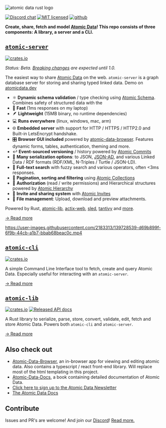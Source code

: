 ![atomic data rust logo](./logo.svg)

[![Discord chat][discord-badge]][discord-url]
[![MIT licensed](https://img.shields.io/badge/license-MIT-blue.svg)](./LICENSE)
[![github](https://img.shields.io/github/stars/joepio/atomic?style=social)](https://github.com/joepio/atomic)

**Create, share, fetch and model [Atomic Data](https://docs.atomicdata.dev)!
This repo consists of three components: A library, a server and a CLI.**

## [`atomic-server`](server/README)

[![crates.io](https://img.shields.io/crates/v/atomic-server)](https://crates.io/crates/atomic-server)

_Status: Beta. [Breaking changes](changelog.md) are expected until 1.0._

The easiest way to share [Atomic Data](https://docs.atomicdata.dev/) on the web.
`atomic-server` is a graph database server for storing and sharing typed linked data.
Demo on [atomicdata.dev](https://atomicdata.dev)

- ⚛️  **Dynamic schema validation** / type checking using [Atomic Schema](https://docs.atomicdata.dev/schema/intro.html). Combines safety of structured data with the
- 🚀  **Fast** (1ms responses on my laptop)
- 🪶  **Lightweight** (15MB binary, no runtime dependencies)
- 💻  **Runs everywhere** (linux, windows, mac, arm)
- 🌐  **Embedded server** with support for HTTP / HTTPS / HTTP2.0 and Built-in LetsEncrypt handshake.
- 🎛️  **Browser GUI included** powered by [atomic-data-browser](https://github.com/joepio/atomic-data-browser). Features dynamic forms, tables, authentication, theming and more.
- ↩️  **Event-sourced versioning** / history powered by [Atomic Commits](https://docs.atomicdata.dev/commits/intro.html)
- 🧰  **Many serialization options**: to JSON, [JSON-AD](https://docs.atomicdata.dev/core/serialization.html#json-ad), and various Linked Data / RDF formats (RDF/XML, N-Triples / Turtle / JSON-LD).
- 🔎  **Full-text search** with fuzzy search and various operators, often <3ms responses.
- 📖  **Pagination, sorting and filtering** using [Atomic Collections](https://docs.atomicdata.dev/schema/collections.html)
- 🔐  **Authorization** (read / write permissions) and Hierarchical structures powered by [Atomic Hierarchy](https://docs.atomicdata.dev/hierarchy.html)
- 📲  **Invite and sharing system** with [Atomic Invites](https://docs.atomicdata.dev/invitations.html)
- 📂  **File management**: Upload, download and preview attachments.

Powered by Rust, [atomic-lib](https://crates.io/crates/atomic-lib), [actix-web](https://github.com/actix/actix-web), [sled](https://github.com/spacejam/sled), [tantivy](https://github.com/quickwit-inc/tantivy) and [more](Cargo.toml).

[→ Read more](server/README.md)

https://user-images.githubusercontent.com/2183313/139728539-d69b899f-6f9b-44cb-a1b7-bbab68beac0c.mp4

## [`atomic-cli`](cli/README)

[![crates.io](https://img.shields.io/crates/v/atomic-cli)](https://crates.io/crates/atomic-cli)

A simple Command Line Interface tool to fetch, create and query Atomic Data.
Especially useful for interacting with an `atomic-server`.

[→ Read more](cli/README.md)

## [`atomic-lib`](lib/README)

[![crates.io](https://img.shields.io/crates/v/atomic_lib)](https://crates.io/crates/atomic_lib)
[![Released API docs](https://docs.rs/atomic_lib/badge.svg)](https://docs.rs/atomic_lib)

A Rust library to serialize, parse, store, convert, validate, edit, fetch and store Atomic Data.
Powers both `atomic-cli` and `atomic-server`.

[→ Read more](lib/README.md)

## Also check out

- [Atomic-Data-Browser](https://github.com/joepio/atomic-data-browser), an in-browser app for viewing and editing atomic data. Also contains a typescript / react front-end library. Will replace most of the html templating in this project.
- [Atomic-Data-Docs](https://github.com/ontola/atomic-data-docs), a book containing detailed documentation of Atomic Data.
- [Click here to sign up to the Atomic Data Newsletter](http://eepurl.com/hHcRA1)
- [The Atomic Data Docs](https://docs.atomicdata.dev/)

## Contribute

Issues and PR's are welcome!
And join our [Discord][discord-url]!
[Read more.](CONTRIBUTE.md)

[discord-badge]: https://img.shields.io/discord/723588174747533393.svg?logo=discord
[discord-url]: https://discord.gg/a72Rv2P
